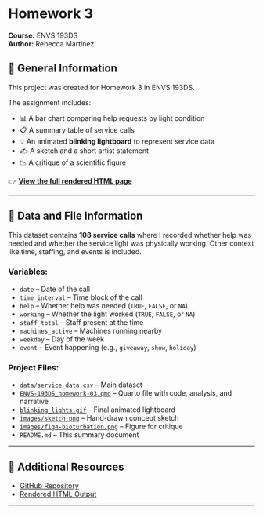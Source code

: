 # Homework 3
**Course:** ENVS 193DS  
**Author:** Rebecca Martinez

## 📖 General Information

This project was created for Homework 3 in ENVS 193DS.

The assignment includes:
- 📊 A bar chart comparing help requests by light condition  
- 📋 A summary table of service calls  
- 💡 An animated **blinking lightboard** to represent service data  
- ✍️ A sketch and a short artist statement  
- 📉 A critique of a scientific figure

👉 **[View the full rendered HTML page](https://rebeccalmartinez.github.io/ENVS-193DS_homework-03/)**

---

## 📁 Data and File Information

This dataset contains **108 service calls** where I recorded whether help was needed and whether the service light was physically working. Other context like time, staffing, and events is included.

### Variables:
- `date` – Date of the call  
- `time_interval` – Time block of the call  
- `help` – Whether help was needed (`TRUE`, `FALSE`, or `NA`)  
- `working` – Whether the light worked (`TRUE`, `FALSE`, or `NA`)  
- `staff_total` – Staff present at the time  
- `machines_active` – Machines running nearby  
- `weekday` – Day of the week  
- `event` – Event happening (e.g., `giveaway`, `show`, `holiday`)

### Project Files:
- [`data/service_data.csv`](data/service_data.csv) – Main dataset  
- [`ENVS-193DS_homework-03.qmd`](ENVS-193DS_homework-03.qmd) – Quarto file with code, analysis, and narrative  
- [`blinking_lights.gif`](blinking_lights.gif) – Final animated lightboard  
- [`images/sketch.png`](images/sketch.png) – Hand-drawn concept sketch  
- [`images/fig4-bioturbation.png`](images/fig4-bioturbation.png) – Figure for critique  
- `README.md` – This summary document

---

## 🔗 Additional Resources

- [GitHub Repository](https://github.com/RebeccaLMartinez/ENVS-193DS_homework-03)  
- [Rendered HTML Output](https://rebeccalmartinez.github.io/ENVS-193DS_homework-03/)

---
